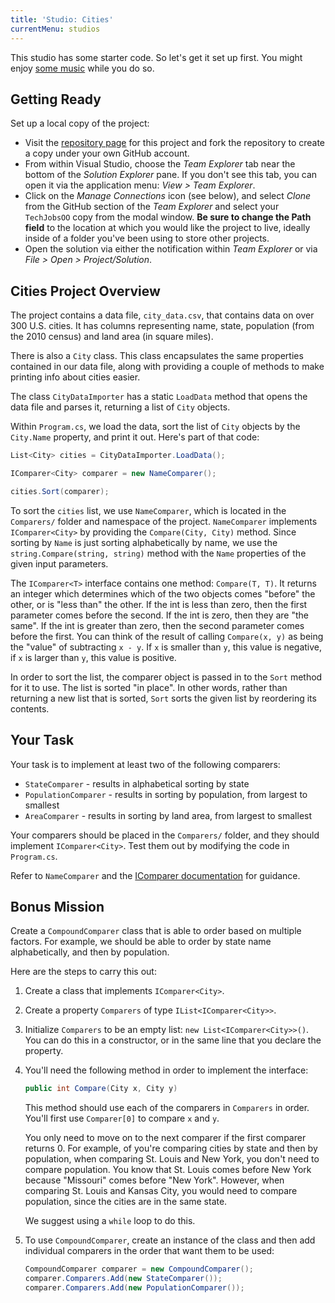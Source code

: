 ```yaml
---
title: 'Studio: Cities'
currentMenu: studios
---
```


This studio has some starter code. So let's get it set up first. You might enjoy [some music](https://www.youtube.com/watch?v=jJMxwBmQWHA) while you do so.

## Getting Ready

Set up a local copy of the project:
- Visit the [repository page](https://github.com/LaunchCodeEducation/Cities) for this project and fork the repository to create a copy under your own GitHub account.
- From within Visual Studio, choose the *Team Explorer* tab near the bottom of the *Solution Explorer* pane. If you don't see this tab, you can open it via the application menu: *View > Team Explorer*.
- Click on the *Manage Connections* icon (see below), and select *Clone* from the GitHub section of the *Team Explorer* and select your `TechJobsOO` copy from the modal window. **Be sure to change the Path field** to the location at which you would like the project to live, ideally inside of a folder you've been using to store other projects.
- Open the solution via either the notification within *Team Explorer* or via *File > Open > Project/Solution*.

## Cities Project Overview

The project contains a data file, `city_data.csv`, that contains data on over 300 U.S. cities. It has columns representing name, state, population (from the 2010 census) and land area (in square miles).

There is also a `City` class. This class encapsulates the same properties contained in our data file, along with providing a couple of methods to make printing info about cities easier.

The class `CityDataImporter` has a static `LoadData` method that opens the data file and parses it, returning a list of `City` objects.

Within `Program.cs`, we load the data, sort the list of `City` objects by the `City.Name` property, and print it out. Here's part of that code:

```csharp
List<City> cities = CityDataImporter.LoadData();

IComparer<City> comparer = new NameComparer();

cities.Sort(comparer);
```

To sort the `cities` list, we use `NameComparer`, which is located in the `Comparers/` folder and namespace of the project. `NameComparer` implements `IComparer<City>` by providing the `Compare(City, City)` method. Since sorting by `Name` is just sorting alphabetically by name, we use the `string.Compare(string, string)` method with the `Name` properties of the given input parameters.

The `IComparer<T>` interface contains one method: `Compare(T, T)`. It returns an integer which determines which of the two objects comes "before" the other, or is "less than" the other. If the int is less than zero, then the first parameter comes before the second. If the int is zero, then they are "the same". If the int is greater than zero, then the second parameter comes before the first. You can think of the result of calling `Compare(x, y)` as being the "value" of subtracting `x - y`. If `x` is smaller than `y`, this value is negative, if `x` is larger than `y`, this value is positive.

In order to sort the list, the comparer object is passed in to the `Sort` method for it to use. The list is sorted "in place". In other words, rather than returning a new list that is sorted, `Sort` sorts the given list by reordering its contents.

## Your Task

Your task is to implement at least two of the following comparers:

- `StateComparer` - results in alphabetical sorting by state
- `PopulationComparer` - results in sorting by population, from largest to smallest
- `AreaComparer` - results in sorting by land area, from largest to smallest

Your comparers should be placed in the `Comparers/` folder, and they should implement `IComparer<City>`. Test them out by modifying the code in `Program.cs`.

Refer to `NameComparer` and the [IComparer<T> documentation](https://msdn.microsoft.com/en-us/library/8ehhxeaf(v=vs.110).aspx) for guidance.

## Bonus Mission

Create a `CompoundComparer` class that is able to order based on multiple factors. For example, we should be able to order by state name alphabetically, and then by population.

Here are the steps to carry this out:

1. Create a class that implements `IComparer<City>`.
2. Create a property `Comparers` of type `IList<IComparer<City>>`.
3. Initialize `Comparers` to be an empty list: `new List<IComparer<City>>()`. You can do this in a constructor, or in the same line that you declare the property.
4. You'll need the following method in order to implement the interface:

    ```csharp
    public int Compare(City x, City y)
    ```

    This method should use each of the comparers in `Comparers` in order. You'll first use `Comparer[0]` to compare `x` and `y`.

    You only need to move on to the next comparer if the first comparer returns 0. For example, of you're comparing cities by state and then by population, when comparing St. Louis and New York, you don't need to compare population. You know that St. Louis comes before New York because "Missouri" comes before "New York". However, when comparing St. Louis and Kansas City, you would need to compare population, since the cities are in the same state.

    We suggest using a `while` loop to do this.
5. To use `CompoundComparer`, create an instance of the class and then add individual comparers in the order that want them to be used:
    ```csharp
    CompoundComparer comparer = new CompoundComparer();
    comparer.Comparers.Add(new StateComparer());
    comparer.Comparers.Add(new PopulationComparer());
    ```
